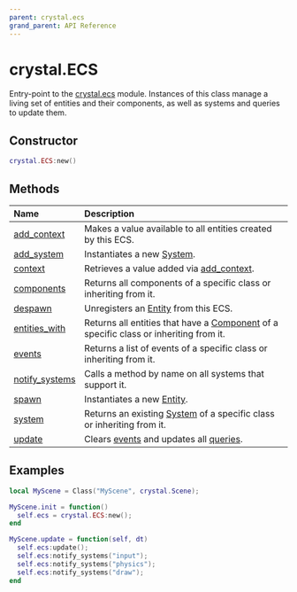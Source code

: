 ```yaml
---
parent: crystal.ecs
grand_parent: API Reference
---
```


# crystal.ECS

Entry-point to the [crystal.ecs](index) module. Instances of this class manage a living set of entities and their components, as well as systems and queries to update them.

## Constructor

```lua
crystal.ECS:new()
```

## Methods

| Name                                 | Description                                                                                        |
| :----------------------------------- | :------------------------------------------------------------------------------------------------- |
| [add_context](ecs_add_context)       | Makes a value available to all entities created by this ECS.                                       |
| [add_system](ecs_add_system)         | Instantiates a new [System](system).                                                               |
| [context](ecs_context)               | Retrieves a value added via [add_context](ecs_add_context).                                        |
| [components](ecs_components)         | Returns all components of a specific class or inheriting from it.                                  |
| [despawn](ecs_despawn)               | Unregisters an [Entity](entity) from this ECS.                                                     |
| [entities_with](ecs_entities_with)   | Returns all entities that have a [Component](component) of a specific class or inheriting from it. |
| [events](ecs_events)                 | Returns a list of events of a specific class or inheriting from it.                                |
| [notify_systems](ecs_notify_systems) | Calls a method by name on all systems that support it.                                             |
| [spawn](ecs_spawn)                   | Instantiates a new [Entity](entity).                                                               |
| [system](ecs_system)                 | Returns an existing [System](system) of a specific class or inheriting from it.                    |
| [update](ecs_update)                 | Clears [events](event) and updates all [queries](query).                                           |

## Examples

```lua
local MyScene = Class("MyScene", crystal.Scene);

MyScene.init = function()
  self.ecs = crystal.ECS:new();
end

MyScene.update = function(self, dt)
  self.ecs:update();
  self.ecs:notify_systems("input");
  self.ecs:notify_systems("physics");
  self.ecs:notify_systems("draw");
end
```
